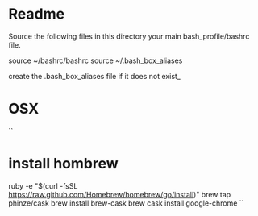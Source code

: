 Readme
========
Source the following files in this directory your main bash_profile/bashrc file.

source ~/bashrc/bashrc
source ~/.bash_box_aliases


create the .bash_box_aliases file if it does not exist_

OSX
=========
``
# install hombrew
ruby -e "$(curl -fsSL https://raw.github.com/Homebrew/homebrew/go/install)"
brew tap phinze/cask
brew install brew-cask
brew cask install google-chrome
``
